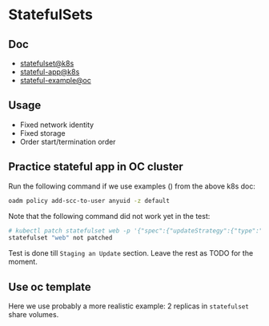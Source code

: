 # StatefulSets

## Doc

* [statefulset@k8s](https://kubernetes.io/docs/concepts/workloads/controllers/statefulset/)
* [stateful-app@k8s](https://kubernetes.io/docs/tutorials/stateful-application/basic-stateful-set/)
* [stateful-example@oc](https://github.com/openshift/origin/tree/master/examples/statefulsets)

## Usage

* Fixed network identity
* Fixed storage
* Order start/termination order

## Practice stateful app in OC cluster
Run the following command if we use examples () from the above k8s doc:

```sh
oadm policy add-scc-to-user anyuid -z default
```

Note that the following command did not work yet in the test:

```sh
# kubectl patch statefulset web -p '{"spec":{"updateStrategy":{"type":"RollingUpdate"}}}'
statefulset "web" not patched
```

Test is done till <code>Staging an Update</code> section. Leave the rest as TODO for the moment.

## Use oc template
Here we use probably a more realistic example: 2 replicas in <code>statefulset</code> share volumes.
